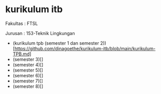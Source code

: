 # kurikulum itb

Fakultas : FTSL

Jurusan : 153-Teknik Lingkungan

- (kurikulum tpb (semester 1 dan semester 2))[https://github.com/dinagoethe/kurikulum-itb/blob/main/kurikulum-TPB.md]
- (semester 3)[]
- (semester 4)[]
- (semester 5)[]
- (semester 6)[]
- (semester 7)[]
- (semester 8)[]
